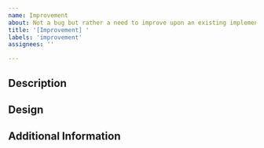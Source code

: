 ```yaml
---
name: Improvement
about: Not a bug but rather a need to improve upon an existing implementation? Report here.
title: '[Improvement] '
labels: 'improvement'
assignees: ''

---
```


## Description
<!-- REQUIRED: Add a description request -->

## Design
<!-- Reference Figma design files -->

## Additional Information
<!-- Screenshots -->
<!-- Additional notes or references -->